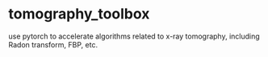 # tomography_toolbox
use pytorch to accelerate algorithms related to x-ray tomography, including Radon transform, FBP, etc.
